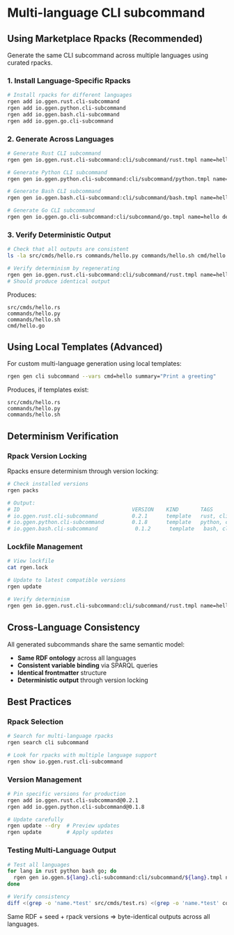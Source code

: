 # Multi-language CLI subcommand

## Using Marketplace Rpacks (Recommended)

Generate the same CLI subcommand across multiple languages using curated rpacks.

### 1. Install Language-Specific Rpacks

```bash
# Install rpacks for different languages
rgen add io.ggen.rust.cli-subcommand
rgen add io.ggen.python.cli-subcommand
rgen add io.ggen.bash.cli-subcommand
rgen add io.ggen.go.cli-subcommand
```

### 2. Generate Across Languages

```bash
# Generate Rust CLI subcommand
rgen gen io.ggen.rust.cli-subcommand:cli/subcommand/rust.tmpl name=hello description="Print a greeting"

# Generate Python CLI subcommand
rgen gen io.ggen.python.cli-subcommand:cli/subcommand/python.tmpl name=hello description="Print a greeting"

# Generate Bash CLI subcommand
rgen gen io.ggen.bash.cli-subcommand:cli/subcommand/bash.tmpl name=hello description="Print a greeting"

# Generate Go CLI subcommand
rgen gen io.ggen.go.cli-subcommand:cli/subcommand/go.tmpl name=hello description="Print a greeting"
```

### 3. Verify Deterministic Output

```bash
# Check that all outputs are consistent
ls -la src/cmds/hello.rs commands/hello.py commands/hello.sh cmd/hello.go

# Verify determinism by regenerating
rgen gen io.ggen.rust.cli-subcommand:cli/subcommand/rust.tmpl name=hello description="Print a greeting"
# Should produce identical output
```

Produces:
```
src/cmds/hello.rs
commands/hello.py
commands/hello.sh
cmd/hello.go
```

## Using Local Templates (Advanced)

For custom multi-language generation using local templates:

```bash
rgen gen cli subcommand --vars cmd=hello summary="Print a greeting"
```

Produces, if templates exist:
```
src/cmds/hello.rs
commands/hello.py
commands/hello.sh
```

## Determinism Verification

### Rpack Version Locking

Rpacks ensure determinism through version locking:

```bash
# Check installed versions
rgen packs

# Output:
# ID                                    VERSION    KIND       TAGS
# io.ggen.rust.cli-subcommand           0.2.1      template   rust, cli, clap
# io.ggen.python.cli-subcommand         0.1.8      template   python, cli, click
# io.ggen.bash.cli-subcommand            0.1.2      template   bash, cli, getopts
```

### Lockfile Management

```bash
# View lockfile
cat rgen.lock

# Update to latest compatible versions
rgen update

# Verify determinism
rgen gen io.ggen.rust.cli-subcommand:cli/subcommand/rust.tmpl name=hello description="Print a greeting" --dry
```

## Cross-Language Consistency

All generated subcommands share the same semantic model:

- **Same RDF ontology** across all languages
- **Consistent variable binding** via SPARQL queries
- **Identical frontmatter** structure
- **Deterministic output** through version locking

## Best Practices

### Rpack Selection

```bash
# Search for multi-language rpacks
rgen search cli subcommand

# Look for rpacks with multiple language support
rgen show io.ggen.rust.cli-subcommand
```

### Version Management

```bash
# Pin specific versions for production
rgen add io.ggen.rust.cli-subcommand@0.2.1
rgen add io.ggen.python.cli-subcommand@0.1.8

# Update carefully
rgen update --dry  # Preview updates
rgen update        # Apply updates
```

### Testing Multi-Language Output

```bash
# Test all languages
for lang in rust python bash go; do
  rgen gen io.ggen.${lang}.cli-subcommand:cli/subcommand/${lang}.tmpl name=test description="Test command"
done

# Verify consistency
diff <(grep -o 'name.*test' src/cmds/test.rs) <(grep -o 'name.*test' commands/test.py)
```

Same RDF + seed + rpack versions ⇒ byte-identical outputs across all languages.
